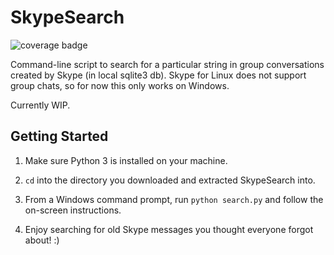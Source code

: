 # SkypeSearch

![coverage badge](https://cdn.rawgit.com/dbrgn/coverage-badge/master/coverage.svg)

Command-line script to search for a particular string in group conversations created by Skype (in local sqlite3 db).
Skype for Linux does not support group chats, so for now this only works on Windows.

Currently WIP.

## Getting Started

1. Make sure Python 3 is installed on your machine.

2. `cd` into the directory you downloaded and extracted SkypeSearch into.

3. From a Windows command prompt, run `python search.py` and follow the on-screen instructions.

4. Enjoy searching for old Skype messages you thought everyone forgot about! :)
